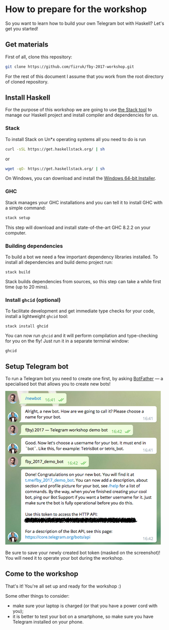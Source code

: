 How to prepare for the workshop
===============================

So you want to learn how to build your own Telegram bot with Haskell?
Let's get you started!

## Get materials

First of all, clone this repository:

```sh
git clone https://github.com/fizruk/fby-2017-workshop.git
```

For the rest of this document I assume that you work
from the root directory of cloned repository.

## Install Haskell

For the purpose of this workshop we are going to use
[the Stack tool](https://docs.haskellstack.org/en/stable/README/)
to manage our Haskell project and install compiler and dependencies for us.

### Stack

To install Stack on Un*x operating systems all you need to do is run

```sh
curl -sSL https://get.haskellstack.org/ | sh
```

or

```sh
wget -qO- https://get.haskellstack.org/ | sh
```

On Windows, you can download and install the
[Windows 64-bit Installer](https://www.stackage.org/stack/windows-x86_64-installer).

### GHC

Stack manages your GHC installations and
you can tell it to install GHC with a simple command:

```sh
stack setup
```

This step will download and install state-of-the-art GHC 8.2.2 on your computer.

### Building dependencies

To build a bot we need a few important dependency libraries installed.
To install all dependencies and build demo project run:

```
stack build
```


Stack builds dependencies from sources, so this step can take a while first time
(up to 20 mins).

### Install `ghcid` (optional)

To facilitate development and get immediate type checks for your code,
install a lightweight `ghcid` tool:

```
stack install ghcid
```

You can now run `ghcid` and it will perform compilation
and type-checking for you on the fly! Just run it in a separate terminal window:

```
ghcid
```

## Setup Telegram bot

To run a Telegram bot you need to create one first, by asking
[BotFather](https://telegram.me/botfather) — a specialised bot
that allows you to create new bots!

![Setting up a new bot via BotFather.](images/newbot_screenshot.png)

Be sure to save your newly created bot token (masked on the screenshot)!
You will need it to operate your bot during the workshop.

## Come to the workshop

That's it! You're all set up and ready for the workshop :)

Some other things to consider:
- make sure your laptop is charged (or that you have a power cord with you);
- it is better to test your bot on a smartphone, so make sure you have Telegram installed on your phone.
